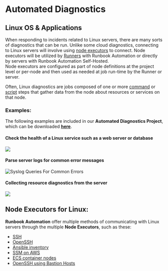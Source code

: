 # Automated Diagnostics

## Linux OS & Applications

When responding to incidents related to Linux servers, there are many sorts of diagnostics that can be run. 
Unlike some cloud diagnostics, connecting to Linux servers will involve using [node executors](/manual/projects/node-execution/builtin.md) to connect. 
Node executors will be utilized by [Runners](/administration/runner/#installation) with Runbook Automation or directly by servers with Runbook Automation Self-Hosted.  
Node executors are configured as part of node definitions at the project level or per-node and then used as needed at job run-time by the Runner or server.  

Often, Linux diagnostics are jobs composed of one or more [command](/manual/node-steps/builtin.md#command-step) or [script](/manual/node-steps/builtin.md#script-step) steps that gather data from the node about resources or services on that node.

### Examples:

The following examples are included in our **Automated Diagnostics Project**, which can be downloaded [**here**](https://github.com/rundeckpro/automated-diagnostics-project/releases/latest/download/automated-diagnostics.jar).

#### Check the health of a Linux service such as a web server or database
![](/assets/img/linux1.png)<br>

#### Parse server logs for common error messages
![Syslog Queries For Common Errors](/assets/img/linux2.png)

#### Collecting resource diagnostics from the server
![](/assets/img/linux3.png)<br>

## Node Executors for Linux:
**Runbook Automation** offer multiple methods of communicating with Linux servers through the multiple **Node Executors**, 
such as these:

* [SSH](/manual/projects/node-execution/ssh.md)
* [OpenSSH](/manual/projects/node-execution/openssh.md)
* [Ansible inventory](/learning/howto/using-ansible.md#how-to-integrate-ansible-with-rundeck)
* [SSM on AWS](/manual/projects/node-execution/aws-ssm.md)
* [ECS container nodes](/manual/projects/node-execution/aws-ecs.md) 
* [OpenSSH using Bastion Hosts](/manual/projects/node-execution/bastionssh.md)